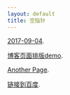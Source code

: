 ```yaml
---
layout: default
title: 空指针
---
```



[2017-09-04](https://cybertsen.github.io/blog_github/_posts/another-page).


[博客页面排版demo](demo).


[Another Page](another-page).


[链接到百度](https://www.baidu.com "百度").


